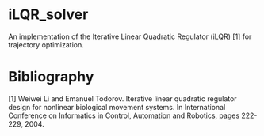 # iLQR_solver
An implementation of the Iterative Linear Quadratic Regulator (iLQR) [1] for trajectory optimization. 






















# Bibliography

[1] Weiwei Li and Emanuel Todorov. Iterative linear quadratic regulator design for nonlinear biological movement systems. In International Conference on Informatics in Control, Automation and Robotics, pages 222-229, 2004. 
